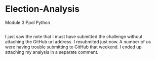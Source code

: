 # Election-Analysis
Module 3 Ppol Python

##
I just saw the note that I must have submitted the challenge without attaching the GitHub url address.  I resubmited just now.  A number of us were having trouble submitting to GitHub that weekend.  I ended up attaching my analysis in a separate comment.
